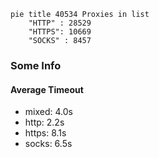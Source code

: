 
```mermaid
pie title 40534 Proxies in list
    "HTTP" : 28529
    "HTTPS": 10669
    "SOCKS" : 8457
```

### Some Info
#### Average Timeout

- mixed: 4.0s
- http: 2.2s
- https: 8.1s
- socks: 6.5s